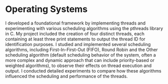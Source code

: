 # Operating Systems
I developed a foundational framework by implementing threads and experimenting with various scheduling algorithms using the pthreads library in C. My project included the creation of four distinct threads, each containing at least three print statements to output the thread ID for identification purposes. I studied and implemented several scheduling algorithms, including First-In-First-Out (FIFO), Round Robin and the Other scheduling algorithm (default scheduling behavior of the system, often a more complex and dynamic approach that can include priority-based or weighted algorithms), to observe their effects on thread execution and output. I conducted detailed experiments to compare how these algorithms influenced the scheduling and performance of the threads. 

